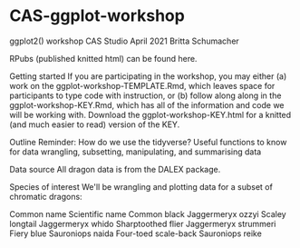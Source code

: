 # CAS-ggplot-workshop

ggplot2() workshop
CAS Studio April 2021
Britta Schumacher

RPubs (published knitted html) can be found here.

Getting started
If you are participating in the workshop, you may either (a) work on the ggplot-workshop-TEMPLATE.Rmd, which leaves space for participants to type code with instruction, or (b) follow along along in the ggplot-workshop-KEY.Rmd, which has all of the information and code we will be working with. Download the ggplot-workshop-KEY.html for a knitted (and much easier to read) version of the KEY.

Outline
Reminder: How do we use the tidyverse?
Useful functions to know for data wrangling, subsetting, manipulating, and summarising data


Data source
All dragon data is from the DALEX package.

Species of interest
We'll be wrangling and plotting data for a subset of chromatic dragons:

Common name	Scientific name
Common black	Jaggermeryx ozzyi
Scaley longtail	Jaggermeryx whido
Sharptoothed flier	Jaggermeryx strummeri
Fiery blue	Sauroniops naida
Four-toed scale-back	Sauroniops reike
